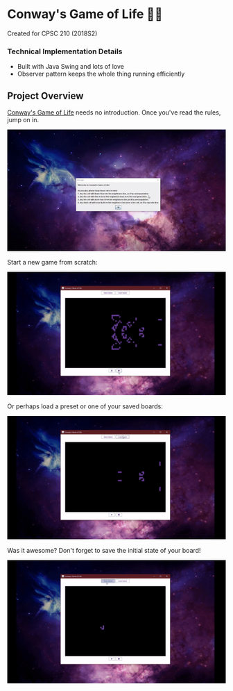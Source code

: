 # Conway's Game of Life 👾✨

Created for CPSC 210 (2018S2)

### Technical Implementation Details
* Built with Java Swing and lots of love
* Observer pattern keeps the whole thing running efficiently

## Project Overview
[Conway's Game of Life](https://en.wikipedia.org/wiki/Conway%27s_Game_of_Life) needs no introduction. Once you've read the rules, jump on in.

![Rules](/rulesplash.jpg "Rules")

Start a new game from scratch:

![Movement](/movement.gif "Wow!")

Or perhaps load a preset or one of your saved boards:

![Presets](/load.gif "Load") 

Was it awesome? Don't forget to save the initial state of your board!

![Save](/save.gif "Save")
